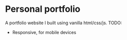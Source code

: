# Personal portfolio
A portfolio website I built using vanilla html/css/js.
TODO:
- Responsive, for mobile devices
